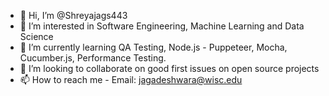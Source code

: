 - 👋 Hi, I’m @Shreyajags443
- 👀 I’m interested in Software Engineering, Machine Learning and Data Science
- 🌱 I’m currently learning QA Testing, Node.js - Puppeteer, Mocha, Cucumber.js, Performance Testing. 
- 💞️ I’m looking to collaborate on good first issues on open source projects
- 📫 How to reach me - Email: jagadeshwara@wisc.edu

<!---
Shreyajags443/Shreyajags443 is a ✨ special ✨ repository because its `README.md` (this file) appears on your GitHub profile.
You can click the Preview link to take a look at your changes.
--->
